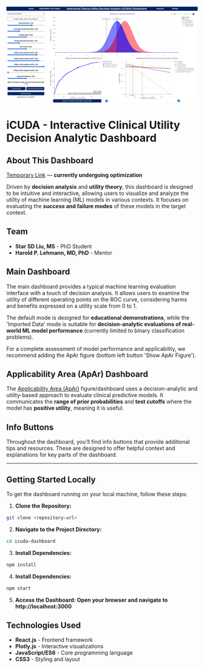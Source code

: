 ![Alt Text](dashHome.png)

# iCUDA - Interactive Clinical Utility Decision Analytic Dashboard

## About This Dashboard  
[Temporary Link](https://icuda-cah8f2cfgzcba8fn.eastus2-01.azurewebsites.net/) — **currently undergoing optimization**

Driven by **decision analysis** and **utility theory**, this dashboard is designed to be intuitive and interactive, allowing users to visualize and analyze the utility of machine learning (ML) models in various contexts. It focuses on evaluating the **success and failure modes** of these models in the target context.

## Team

- **Star SD Liu, MS** - PhD Student
- **Harold P. Lehmann, MD, PhD** - Mentor

## Main Dashboard

The main dashboard provides a typical machine learning evaluation interface with a touch of decision analysis. It allows users to examine the utility of different operating points on the ROC curve, considering harms and benefits expressed on a utility scale from 0 to 1.

The default mode is designed for **educational demonstrations**, while the 'Imported Data' mode is suitable for **decision-analytic evaluations of real-world ML model performance** (currently limited to binary classification problems).

For a complete assessment of model performance and applicability, we recommend adding the ApAr figure (bottom left button 'Show ApAr Figure').

## Applicability Area (ApAr) Dashboard

The [Applicability Area (ApAr)](https://pubmed.ncbi.nlm.nih.gov/38222359/) figure/dashboard uses a decision-analytic and utility-based approach to evaluate clinical predictive models. It communicates the **range of prior probabilities** and **test cutoffs** where the model has **positive utility**, meaning it is useful.

## Info Buttons

Throughout the dashboard, you'll find info buttons that provide additional tips and resources. These are designed to offer helpful context and explanations for key parts of the dashboard.

---

## Getting Started Locally

To get the dashboard running on your local machine, follow these steps:

1. **Clone the Repository:**
  ```bash
  git clone <repository-url>
  ```
2. **Navigate to the Project Directory:**
  ```bash
  cd icuda-dashboard
  ```
3. **Install Dependencies:**
  ```bash
  npm install
  ```
4. **Install Dependencies:**
  ```bash
  npm start
  ```
5. **Access the Dashboard: Open your browser and navigate to http://localhost:3000**

## Technologies Used

- **React.js** - Frontend framework
- **Plotly.js** - Interactive visualizations
- **JavaScript/ES6** - Core programming language
- **CSS3** - Styling and layout



